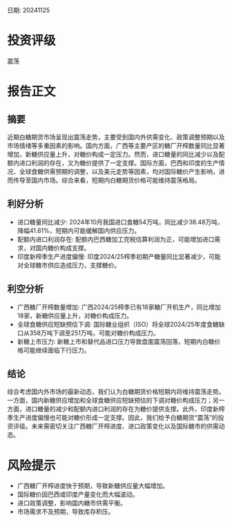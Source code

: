 
日期: 20241125

# 投资评级

震荡

# 报告正文

## 摘要

近期白糖期货市场呈现出震荡走势，主要受到国内外供需变化、政策调整预期以及市场情绪等多重因素的影响。国内方面，广西等主要产区的糖厂开榨数量同比显著增加，新糖供应量上升，对糖价构成一定压力。然而，进口糖量的同比减少以及配额内进口利润的存在，又为糖价提供了一定支撑。国际方面，巴西和印度的生产情况、全球食糖供需预期的调整，以及美元走势等因素，均对国际糖价产生影响，进而传导至国内市场。综合来看，短期内白糖期货价格可能维持震荡格局。

## 利好分析

* 进口糖量同比减少: 2024年10月我国进口食糖54万吨，同比减少38.48万吨，降幅41.61%，短期内可能缓解国内供应压力。
* 配额内进口利润存在: 配额内巴西糖加工完税估算利润为正，可能增加进口需求，对国内糖价构成支撑。
* 印度新榨季生产进度偏慢: 印度2024/25榨季初期产糖量同比显著减少，可能对全球糖市供应造成压力，支撑糖价。

## 利空分析

* 广西糖厂开榨数量增加: 广西2024/25榨季已有18家糖厂开机生产，同比增加18家，新糖供应量上升，对糖价构成压力。
* 全球食糖供应短缺预估下调: 国际糖业组织（ISO）将全球2024/25年度食糖缺口从358万吨下调至251万吨，可能对糖价构成压力。
* 新糖上市压力: 新糖上市和替代品进口压力导致盘面震荡回落，短期内白糖价格可能继续面临下行压力。

## 结论

综合考虑国内外市场的最新动态，我们认为白糖期货价格短期内将维持震荡走势。一方面，国内新糖供应增加和全球食糖供应短缺预估的下调对糖价构成压力；另一方面，进口糖量的减少和配额内进口利润的存在为糖价提供支撑。此外，印度新榨季生产进度偏慢也可能对糖价形成一定支撑。因此，我们给予白糖期货“震荡”的投资评级。未来需密切关注广西糖厂开榨进度、进口政策变化以及国际糖市的供需动态。

# 风险提示

* 广西糖厂开榨进度快于预期，导致新糖供应量大幅增加。
* 国际糖价因巴西或印度产量变化而大幅波动。
* 进口政策调整，影响国内糖市供需平衡。
* 市场需求不及预期，导致库存积压。
